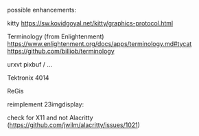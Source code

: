 possible enhancements:

kitty https://sw.kovidgoyal.net/kitty/graphics-protocol.html

Terminology (from Enlightenment) https://www.enlightenment.org/docs/apps/terminology.md#tycat https://github.com/billiob/terminology

urxvt pixbuf / ...

Tektronix 4014

ReGis

reimplement 23imgdisplay:

check for X11 and not Alacritty (https://github.com/jwilm/alacritty/issues/1021)
